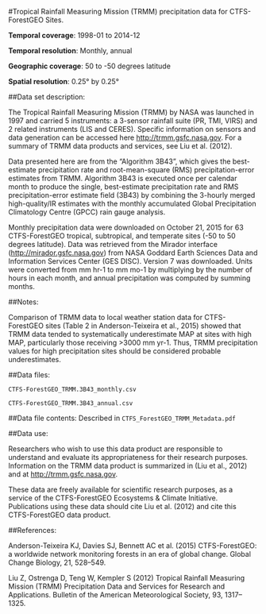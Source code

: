 #Tropical Rainfall Measuring Mission (TRMM) precipitation data for CTFS-ForestGEO Sites.

**Temporal coverage**: 1998-01 to 2014-12 

**Temporal resolution**: Monthly, annual

**Geographic coverage**: 50 to -50 degrees latitude

**Spatial resolution**: 0.25° by 0.25°




##Data set description:

The Tropical Rainfall Measuring Mission (TRMM) by NASA was launched in 1997 and carried 5 instruments: a 3-sensor rainfall suite (PR, TMI, VIRS) and 2 related instruments (LIS and CERES). Specific information on sensors and data generation can be accessed here http://trmm.gsfc.nasa.gov. For a summary of TRMM data products and services, see Liu et al. (2012).

Data presented here are from the “Algorithm 3B43”, which gives the best-estimate precipitation rate and root-mean-square (RMS) precipitation-error estimates from TRMM.  Algorithm 3B43 is executed once per calendar month to produce the single, best-estimate precipitation rate and RMS precipitation-error estimate field (3B43) by combining the 3-hourly merged high-quality/IR estimates with the monthly accumulated Global Precipitation Climatology Centre (GPCC) rain gauge analysis.

Monthly precipitation data were downloaded on October 21, 2015 for 63 CTFS-ForestGEO tropical, subtropical, and temperate sites (-50 to 50 degrees latitude). Data was retrieved from the Mirador interface (http://mirador.gsfc.nasa.gov) from NASA Goddard Earth Sciences Data and Information Services Center (GES DISC). Version 7 was downloaded. Units were converted from mm hr-1 to mm mo-1 by multiplying by the number of hours in each month, and annual precipitation was computed by summing months. 

##Notes:

Comparison of TRMM data to local weather station data for CTFS-ForestGEO sites (Table 2 in Anderson-Teixeira et al., 2015) showed that TRMM data tended to systematically underestimate MAP at sites with high MAP, particularly those receiving >3000 mm yr-1. Thus, TRMM precipitation values for high precipitation sites should be considered probable underestimates.

##Data files:

`CTFS-ForestGEO_TRMM.3B43_monthly.csv`

`CTFS-ForestGEO_TRMM.3B43_annual.csv`

##Data file contents:
Described in `CTFS_ForestGEO_TRMM_Metadata.pdf`

##Data use:

Researchers who wish to use this data product are responsible to understand and evaluate its appropriateness for their research purposes. Information on the TRMM data product is summarized in (Liu et al., 2012) and at http://trmm.gsfc.nasa.gov.

These data are freely available for scientific research purposes, as a service of the CTFS-ForestGEO Ecosystems & Climate Initiative. Publications using these data should cite Liu et al. (2012) and cite this CTFS-ForestGEO data product. 


##References:

Anderson-Teixeira KJ, Davies SJ, Bennett AC et al. (2015) CTFS-ForestGEO: a worldwide network monitoring forests in an era of global change. Global Change Biology, 21, 528–549.

Liu Z, Ostrenga D, Teng W, Kempler S (2012) Tropical Rainfall Measuring Mission (TRMM) Precipitation Data and Services for Research and Applications. Bulletin of the American Meteorological Society, 93, 1317–1325.


